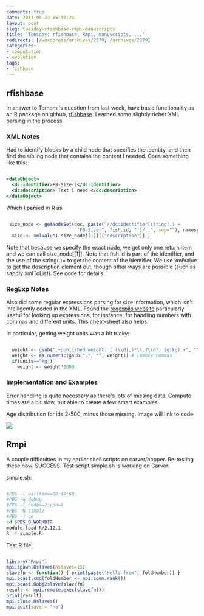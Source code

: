 ```yaml
---
comments: true
date: 2011-08-23 15:10:24
layout: post
slug: tuesday-rfishbase-rmpi-manuscripts
title: 'Tuesday: rfishbase, Rmpi, manuscripts, ...'
redirects: [/wordpress/archives/2379, /archives/2379]
categories:
- computation
- evolution
tags:
- fishbase
---
```


## rfishbase


In answer to Tomomi's question from last week, have basic functionality as an R package on github, [rfishbase](https://github.com/cboettig/rfishbase). Learned some slightly richer XML parsing in the process.


### XML Notes


Had to identify blocks by a child node that specifies the identity, and then find the sibling node that contains the content I needed. Goes something like this:


```xml

<dataObject>
  <dc:identifier>FB-Size-2</dc:identifier>
  <dc:description> Text I need </dc:description>
</dataObject>

```


Which I parsed in R as:


```r

 size_node <- getNodeSet(doc, paste("//dc:identifier[string(.) =
                          'FB-Size-", fish.id, "']/..", sep=""), namespaces)
  size <- xmlValue( size_node[[1]][["description"]] )
```


Note that because we specify the exact node, we get only one return item and we can call size_node[[1]].
Note that fish.id is part of the identifier, and the use of the string(.)= to get the content of the identifier. We use xmlValue to get the description element out, though other ways are possible (such as sapply xmlToList). See code for details.


### RegExp Notes


Also did some regular expressions parsing for size information, which isn't intelligently coded in the XML. Found the [regexplib website](http://regexlib.com/) particularly useful for looking up expressions, for instance, for handling numbers with commas and different units. This [cheat-sheet](http://www.addedbytes.com/download/regular-expressions-cheat-sheet-v2/png/) also helps.

In particular, getting weight units was a bit tricky:


```r

  weight <- gsub(".+published weight: ( (\\d|,)*\\.?\\d*) (g|kg).+", "\\1", size)
  weight <- as.numeric(gsub(",", "", weight)) # remove commas
  if(units=="kg")
    weight <- weight*1000
```



### Implementation and Examples


Error handling is quite necessary as there's lots of missing data. Compute times are a bit slow, but able to create a few smart examples.

Age distribution for ids 2-500, minus those missing. Image will link to code.

![]( http://farm7.staticflickr.com/6090/6074128436_82b96c5104_o.png )



## Rmpi


A couple difficulties in my earlier shell scripts on carver/hopper. Re-testing these now. SUCCESS. Test script simple.sh is working on Carver.

simple.sh:


```bash

#PBS -l walltime=00:10:00
#PBS -q debug
#PBS -l nodes=2:ppn=8
#PBS -N simple
#PBS -j oe
cd $PBS_O_WORKDIR
module load R/2.12.1
R -f simple.R

```


Test R file:


```r

library("Rmpi")
mpi.spawn.Rslaves(nslaves=15)
slavefn <- function() { print(paste("Hello from", foldNumber)) }
mpi.bcast.cmd(foldNumber <- mpi.comm.rank())
mpi.bcast.Robj2slave(slavefn)
result <- mpi.remote.exec(slavefn())
print(result)
mpi.close.Rslaves()
mpi.quit(save = "no")
```

